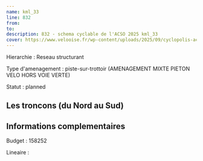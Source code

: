 ```yaml
---
name: kml_33 
line: 832
from: 
to:  
description: 832 - schema cyclable de l'ACSO 2025 kml_33 
cover: https://www.velooise.fr/wp-content/uploads/2025/09/cyclopolis-acso-default.jpg
---
```

Hierarchie : Reseau structurant

Type d'amenagement : piste-sur-trottoir (AMENAGEMENT MIXTE PIETON VELO HORS VOIE VERTE)

Statut : planned

## Les troncons (du Nord au Sud)

## Informations complementaires

Budget  : 158252 

Lineaire :

